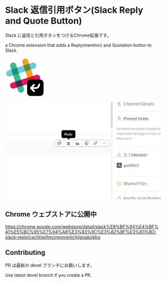 # Slack 返信引用ボタン(Slack Reply and Quote Button)
Slack に返信と引用ボタンをつけるChrome拡張です。

a Chrome extension that adds a Reply(mention) and Quotation button to Slack.

![アイコン](img/icon128.png)

![スクリーンショット](img/ss.png)

## Chrome ウェブストアに公開中
https://chrome.google.com/webstore/detail/slack%E8%BF%94%E4%BF%A1%E5%BC%95%E7%94%A8%E3%83%9C%E3%82%BF%E3%83%B3-slack-reply/cechhipifmcinmnnjnlichjigoabokbg

## Contributing
PR は最新の devel ブランチにお願いします。

Use latest devel branch if you create a PR.
